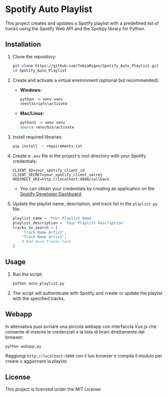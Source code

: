 # Spotify Auto Playlist

This project creates and updates a Spotify playlist with a predefined list of tracks using the Spotify Web API and the Spotipy library for Python.

## Installation

1. Clone the repository:

   ```bash
   git clone https://github.com/TobiaRigon/Spotify_Auto_Playlist.git
   cd Spotify_Auto_Playlist
   ```

2. Create and activate a virtual environment (optional but recommended):

   - **Windows:**
     ```bash
     python -m venv venv
     venv\Scripts\activate
     ```
   - **Mac/Linux:**
     ```bash
     python3 -m venv venv
     source venv/bin/activate
     ```

3. Install required libraries:

   ```bash
   pip install -r requirements.txt
   ```

4. Create a `.env` file in the project's root directory with your Spotify credentials:

   ```plaintext
   CLIENT_ID=your_spotify_client_id
   CLIENT_SECRET=your_spotify_client_secret
   REDIRECT_URI=http://localhost:8888/callback
   ```

   - You can obtain your credentials by creating an application on the [Spotify Developer Dashboard](https://developer.spotify.com/dashboard/applications).

5. Update the playlist name, description, and track list in the `playlist.py` file:

   ```python
   playlist_name = 'Your Playlist Name'
   playlist_description = 'Your Playlist Description'
   tracks_to_search = [
       'Track Name Artist',
       'Track Name Artist',
       # Add more tracks here
   ]
   ```

## Usage

1. Run the script:

   ```bash
   python auto_playlist.py
   ```

2. The script will authenticate with Spotify and create or update the playlist with the specified tracks.

## Webapp

In alternativa puoi avviare una piccola webapp con interfaccia Vue.js che consente di inserire le credenziali e la lista di brani direttamente dal browser:

```bash
python webapp.py
```

Raggiungi `http://localhost:5000` con il tuo browser e compila il modulo per creare o aggiornare la playlist.

## License

This project is licensed under the MIT License.
